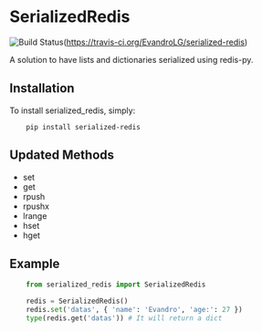 # SerializedRedis
![Build
Status](https://travis-ci.org/EvandroLG/serialized-redis.svg?branch=master)(https://travis-ci.org/EvandroLG/serialized-redis)

A solution to have lists and dictionaries serialized using redis-py.

## Installation
To install serialized_redis, simply:
```shell
	pip install serialized-redis
```

## Updated Methods
* set
* get
* rpush
* rpushx
* lrange
* hset
* hget

## Example
```python
    from serialized_redis import SerializedRedis

    redis = SerializedRedis()
    redis.set('datas', { 'name': 'Evandro', 'age:': 27 })
    type(redis.get('datas')) # It will return a dict
```
